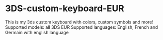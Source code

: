 # 3DS-custom-keyboard-EUR
This is my 3ds custom keyboard with colors, custom symbols and more!
Supported models: all 3DS EUR
Supported languages: English, French and Germain with english language
